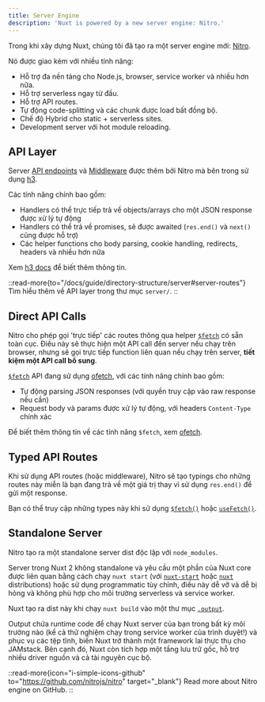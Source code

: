 ```yaml
---
title: Server Engine
description: 'Nuxt is powered by a new server engine: Nitro.'
---
```


Trong khi xây dựng Nuxt, chúng tôi đã tạo ra một server engine mới: [Nitro](https://nitro.build/).

Nó được giao kèm với nhiều tính năng:

- Hỗ trợ đa nền tảng cho Node.js, browser, service worker và nhiều hơn nữa.
- Hỗ trợ serverless ngay từ đầu.
- Hỗ trợ API routes.
- Tự động code-splitting và các chunk được load bất đồng bộ.
- Chế độ Hybrid cho static + serverless sites.
- Development server với hot module reloading.

## API Layer

Server [API endpoints](/docs/guide/directory-structure/server#api-routes) và [Middleware](/docs/guide/directory-structure/server#server-middleware) được thêm bởi Nitro mà bên trong sử dụng [h3](https://github.com/h3js/h3).

Các tính năng chính bao gồm:

- Handlers có thể trực tiếp trả về objects/arrays cho một JSON response được xử lý tự động
- Handlers có thể trả về promises, sẽ được awaited (`res.end()` và `next()` cũng được hỗ trợ)
- Các helper functions cho body parsing, cookie handling, redirects, headers và nhiều hơn nữa

Xem [h3 docs](https://github.com/h3js/h3) để biết thêm thông tin.

::read-more{to="/docs/guide/directory-structure/server#server-routes"}
Tìm hiểu thêm về API layer trong thư mục `server/`.
::

## Direct API Calls

Nitro cho phép gọi 'trực tiếp' các routes thông qua helper [`$fetch`](/docs/api/utils/dollarfetch) có sẵn toàn cục. Điều này sẽ thực hiện một API call đến server nếu chạy trên browser, nhưng sẽ gọi trực tiếp function liên quan nếu chạy trên server, **tiết kiệm một API call bổ sung**.

[`$fetch`](/docs/api/utils/dollarfetch) API đang sử dụng [ofetch](https://github.com/unjs/ofetch), với các tính năng chính bao gồm:

- Tự động parsing JSON responses (với quyền truy cập vào raw response nếu cần)
- Request body và params được xử lý tự động, với headers `Content-Type` chính xác

Để biết thêm thông tin về các tính năng `$fetch`, xem [ofetch](https://github.com/unjs/ofetch).

## Typed API Routes

Khi sử dụng API routes (hoặc middleware), Nitro sẽ tạo typings cho những routes này miễn là bạn đang trả về một giá trị thay vì sử dụng `res.end()` để gửi một response.

Bạn có thể truy cập những types này khi sử dụng [`$fetch()`](/docs/api/utils/dollarfetch) hoặc [`useFetch()`](/docs/api/composables/use-fetch).

## Standalone Server

Nitro tạo ra một standalone server dist độc lập với `node_modules`.

Server trong Nuxt 2 không standalone và yêu cầu một phần của Nuxt core được liên quan bằng cách chạy `nuxt start` (với [`nuxt-start`](https://www.npmjs.com/package/nuxt-start) hoặc [`nuxt`](https://www.npmjs.com/package/nuxt) distributions) hoặc sử dụng programmatic tùy chỉnh, điều này dễ vỡ và dễ bị hỏng và không phù hợp cho môi trường serverless và service worker.

Nuxt tạo ra dist này khi chạy `nuxt build` vào một thư mục [`.output`](/docs/guide/directory-structure/output).


Output chứa runtime code để chạy Nuxt server của bạn trong bất kỳ môi trường nào (kể cả thử nghiệm chạy trong service worker của trình duyệt!) và phục vụ các tệp tĩnh, biến Nuxt trở thành một framework lai thực thụ cho JAMstack. Bên cạnh đó, Nuxt còn tích hợp một tầng lưu trữ gốc, hỗ trợ nhiều driver nguồn và cả tài nguyên cục bộ.

::read-more{icon="i-simple-icons-github" to="https://github.com/nitrojs/nitro" target="_blank"}
Read more about Nitro engine on GitHub.
::
